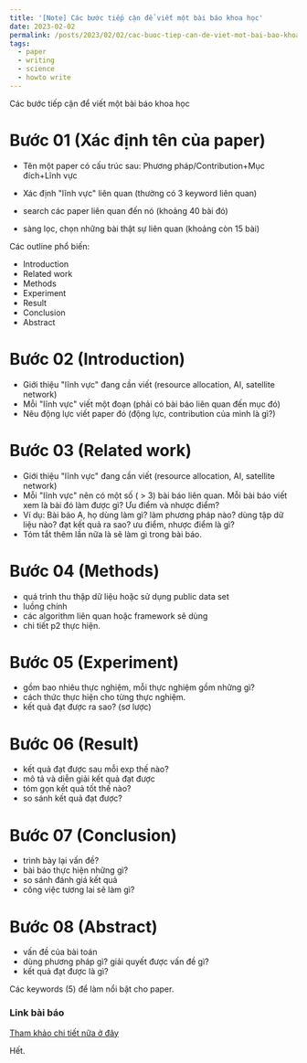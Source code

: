 ```yaml
---
title: '[Note] Các bước tiếp cận để viết một bài báo khoa học'
date: 2023-02-02
permalink: /posts/2023/02/02/cac-buoc-tiep-can-de-viet-mot-bai-bao-khoa-hoc/
tags:
  - paper
  - writing
  - science
  - howto write
---
```


Các bước tiếp cận để viết một bài báo khoa học

Bước 01 (Xác định tên của paper)
======

* Tên một paper có cấu trúc sau: Phương pháp/Contribution+Mục đích+Lĩnh vực

* Xác định "lĩnh vực" liên quan (thường có 3 keyword liên quan)
* search các paper liên quan đến nó (khoảng 40 bài đó)
* sàng lọc, chọn những bài thật sự liên quan (khoảng còn 15 bài)

Các outline phổ biến:

* Introduction
* Related work
* Methods
* Experiment
* Result
* Conclusion
* Abstract

Bước 02 (Introduction)
======

* Giới thiệu "lĩnh vực" đang cần viết (resource allocation, AI, satellite network)
* Mỗi "lĩnh vực" viết một đoạn (phải có bài báo liên quan đến mục đó)
* Nêu động lực viết paper đó (động lực, contribution của mình là gì?)

Bước 03 (Related work)
======

* Giới thiệu "lĩnh vực" đang cần viết (resource allocation, AI, satellite network)
* Mỗi "lĩnh vực" nên có một số ( > 3) bài báo liên quan. Mỗi bài báo viết xem là bài đó làm được gì? Ưu điểm và nhược điểm?
* Ví dụ: Bài báo A, họ dùng làm gì? làm phương pháp nào? dùng tập dữ liệu nào? đạt kết quả ra sao? ưu điểm, nhược điểm là gì?
* Tóm tắt thêm lần nữa là sẽ làm gì trong bài báo.

Bước 04 (Methods)
======

* quá trình thu thập dữ liệu hoặc sử dụng public data set
* luồng chính
* các algorithm liên quan hoặc framework sẽ dùng
* chi tiết p2 thực hiện.


Bước 05 (Experiment)
======

* gồm bao nhiêu thực nghiệm, mỗi thực nghiệm gồm những gì?
* cách thức thực hiện cho từng thực nghiệm.
* kết quả đạt được ra sao? (sơ lược)


Bước 06 (Result)
======

* kết quả đạt được sau mỗi exp thế nào?
* mô tả và diễn giải kết quả đạt được
* tóm gọn kết quả tốt thế nào?
* so sánh kết quả đạt được?

Bước 07 (Conclusion)
======

* trình bày lại vấn đề?
* bài báo thực hiện những gì?
* so sánh đánh giá kết quả
* công việc tương lai sẽ làm gì?

Bước 08 (Abstract)
======

* vấn đề của bài toán
* dùng phương pháp gì? giải quyết được vấn đề gì?
* kết quả đạt được là gì?

Các keywords (5) để làm nổi bật cho paper.


### Link bài báo

[Tham khảo chi tiết nữa ở đây](https://phuchaodo.github.io/posts/2023/10/10/mot-so-chu-y-trong-viec-viet-bai-bao-khoa-hoc/)

Hết.
